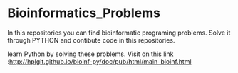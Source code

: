 # Bioinformatics_Problems

In this repositories you can find bioinformatic programing problems. 
Solve it through PYTHON and contibute code in this repositories.

learn Python by solving these problems. Visit on this link :http://hplgit.github.io/bioinf-py/doc/pub/html/main_bioinf.html
